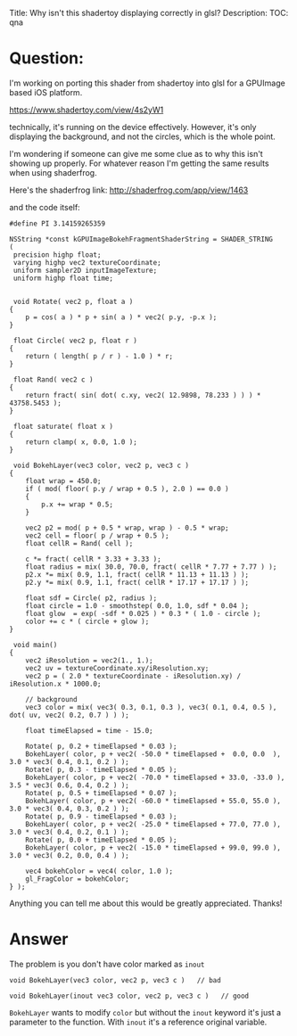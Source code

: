 Title: Why isn't this shadertoy displaying correctly in glsl?
Description:
TOC: qna

# Question:

I'm working on porting this shader from shadertoy into glsl for a GPUImage based iOS platform. 

https://www.shadertoy.com/view/4s2yW1

technically, it's running on the device effectively. However, it's only displaying the background, and not the circles, which is the whole point.

I'm wondering if someone can give me some clue as to why this isn't showing up properly. For whatever reason I'm getting the same results when using shaderfrog. 

Here's the shaderfrog link:
http://shaderfrog.com/app/view/1463

and the code itself:

    #define PI 3.14159265359
    
    NSString *const kGPUImageBokehFragmentShaderString = SHADER_STRING
    (
     precision highp float;
     varying highp vec2 textureCoordinate;
     uniform sampler2D inputImageTexture;
     uniform highp float time;
     
     
     void Rotate( vec2 p, float a )
    {
        p = cos( a ) * p + sin( a ) * vec2( p.y, -p.x );
    }
     
     float Circle( vec2 p, float r )
    {
        return ( length( p / r ) - 1.0 ) * r;
    }
     
     float Rand( vec2 c )
    {
        return fract( sin( dot( c.xy, vec2( 12.9898, 78.233 ) ) ) * 43758.5453 );
    }
     
     float saturate( float x )
    {
        return clamp( x, 0.0, 1.0 );
    }
     
     void BokehLayer(vec3 color, vec2 p, vec3 c )
    {
        float wrap = 450.0;
        if ( mod( floor( p.y / wrap + 0.5 ), 2.0 ) == 0.0 )
        {
            p.x += wrap * 0.5;
        }
        
        vec2 p2 = mod( p + 0.5 * wrap, wrap ) - 0.5 * wrap;
        vec2 cell = floor( p / wrap + 0.5 );
        float cellR = Rand( cell );
        
        c *= fract( cellR * 3.33 + 3.33 );
        float radius = mix( 30.0, 70.0, fract( cellR * 7.77 + 7.77 ) );
        p2.x *= mix( 0.9, 1.1, fract( cellR * 11.13 + 11.13 ) );
        p2.y *= mix( 0.9, 1.1, fract( cellR * 17.17 + 17.17 ) );
        
        float sdf = Circle( p2, radius );
        float circle = 1.0 - smoothstep( 0.0, 1.0, sdf * 0.04 );
        float glow  = exp( -sdf * 0.025 ) * 0.3 * ( 1.0 - circle );
        color += c * ( circle + glow );
    }
     
     void main()
    {
        vec2 iResolution = vec2(1., 1.);
        vec2 uv = textureCoordinate.xy/iResolution.xy;
        vec2 p = ( 2.0 * textureCoordinate - iResolution.xy) / iResolution.x * 1000.0;
        
        // background
        vec3 color = mix( vec3( 0.3, 0.1, 0.3 ), vec3( 0.1, 0.4, 0.5 ), dot( uv, vec2( 0.2, 0.7 ) ) );
        
        float timeElapsed = time - 15.0;
        
        Rotate( p, 0.2 + timeElapsed * 0.03 );
        BokehLayer( color, p + vec2( -50.0 * timeElapsed +  0.0, 0.0  ), 3.0 * vec3( 0.4, 0.1, 0.2 ) );
        Rotate( p, 0.3 - timeElapsed * 0.05 );
        BokehLayer( color, p + vec2( -70.0 * timeElapsed + 33.0, -33.0 ), 3.5 * vec3( 0.6, 0.4, 0.2 ) );
        Rotate( p, 0.5 + timeElapsed * 0.07 );
        BokehLayer( color, p + vec2( -60.0 * timeElapsed + 55.0, 55.0 ), 3.0 * vec3( 0.4, 0.3, 0.2 ) );
        Rotate( p, 0.9 - timeElapsed * 0.03 );
        BokehLayer( color, p + vec2( -25.0 * timeElapsed + 77.0, 77.0 ), 3.0 * vec3( 0.4, 0.2, 0.1 ) );
        Rotate( p, 0.0 + timeElapsed * 0.05 );
        BokehLayer( color, p + vec2( -15.0 * timeElapsed + 99.0, 99.0 ), 3.0 * vec3( 0.2, 0.0, 0.4 ) );
        
        vec4 bokehColor = vec4( color, 1.0 );
        gl_FragColor = bokehColor;
    } );



Anything you can tell me about this would be greatly appreciated. Thanks!


# Answer

The problem is you don't have color marked as `inout`

    void BokehLayer(vec3 color, vec2 p, vec3 c )   // bad

    void BokehLayer(inout vec3 color, vec2 p, vec3 c )   // good

`BokehLayer` wants to modify `color` but without the `inout` keyword it's just a parameter to the function. With `inout` it's a reference original variable.
